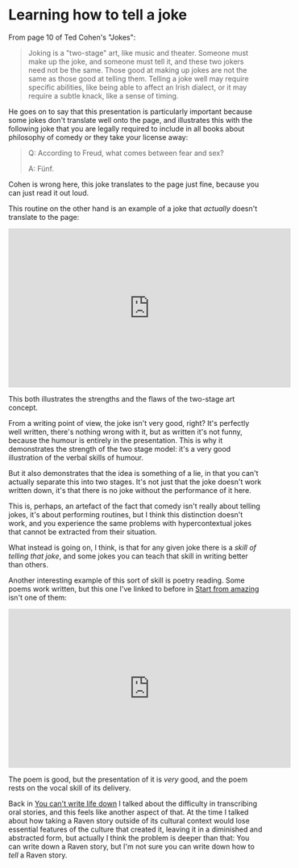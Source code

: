 # Learning how to tell a joke

From page 10 of Ted Cohen's "Jokes":

> Joking is a "two-stage" art, like music and theater. Someone must make up the joke, and someone must tell it, and these two jokers need not be the same. Those good at making up jokes are not the same as those good at telling them. Telling a joke well may require specific abilities, like being able to affect an Irish dialect, or it may require a subtle knack, like a sense of timing.

He goes on to say that this presentation is particularly important because some jokes don't translate well onto the page, and illustrates this with the following joke that you are legally required to include in all books about philosophy of comedy or they take your license away:

> Q: According to Freud, what comes between fear and sex?
>
> A: Fünf.

Cohen is wrong here, this joke translates to the page just fine, because you can just read it out loud.

This routine on the other hand is an example of a joke that *actually* doesn't translate to the page:

<iframe width="560" height="315" src="https://www.youtube.com/embed/XkCBhKs4faI" title="YouTube video player" frameborder="0" allow="accelerometer; autoplay; clipboard-write; encrypted-media; gyroscope; picture-in-picture" allowfullscreen></iframe>

This both illustrates the strengths and the flaws of the two-stage art concept.

From a writing point of view, the joke isn't very good, right? It's perfectly well written, there's nothing wrong with it, but as written it's not funny, because the humour is entirely in the presentation.
This is why it demonstrates the strength of the two stage model: it's a very good illustration of the verbal skills of humour.

But it also demonstrates that the idea is something of a lie, in that you can't actually separate this into two stages. It's not just that the joke doesn't work written down, it's that there is no joke without the performance of it here.

This is, perhaps, an artefact of the fact that comedy isn't really about telling jokes, it's about performing routines, but I think this distinction doesn't work, and you experience the same problems with hypercontextual jokes that cannot be extracted from their situation.

What instead is going on, I think, is that for any given joke there is a *skill of telling that joke*, and some jokes you can teach that skill in writing better than others.

Another interesting example of this sort of skill is poetry reading. Some poems work written, but this one I've linked to before in [Start from amazing](https://notebook.drmaciver.com/posts/2021-07-06-13:53.html) isn't one of them:

<iframe width="560" height="315" src="https://www.youtube.com/embed/tFTASR8BMps" title="YouTube video player" frameborder="0" allow="accelerometer; autoplay; clipboard-write; encrypted-media; gyroscope; picture-in-picture" allowfullscreen></iframe>

The poem is good, but the presentation of it is *very* good, and the poem rests on the vocal skill of its delivery.

Back in [You can't write life down](https://notebook.drmaciver.com/posts/2021-07-28-04:40.html) I talked about the difficulty in transcribing oral stories, and this feels like another aspect of that. At the time I talked about how taking a Raven story outside of its cultural context would lose essential features of the culture that created it, leaving it in a diminished and abstracted form, but actually I think the problem is deeper than that: You can write down a Raven story, but I'm not sure you can write down how to *tell* a Raven story.
